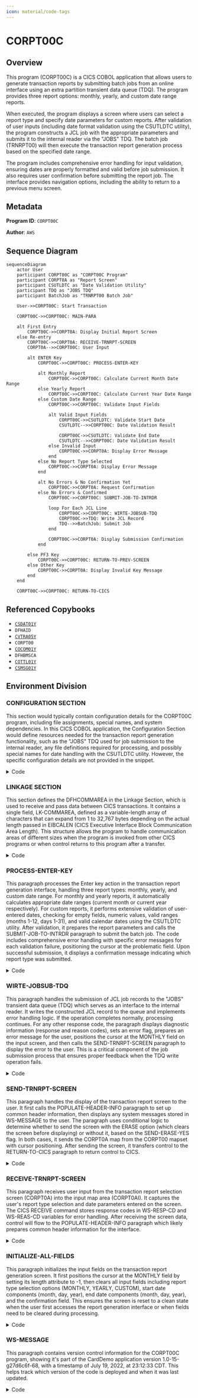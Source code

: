 ```yaml
---
icon: material/code-tags
---
```

# CORPT00C

## Overview
This program (CORPT00C) is a CICS COBOL application that allows users to generate transaction reports by submitting batch jobs from an online interface using an extra partition transient data queue (TDQ). The program provides three report options: monthly, yearly, and custom date range reports. 

When executed, the program displays a screen where users can select a report type and specify date parameters for custom reports. After validation of user inputs (including date format validation using the CSUTLDTC utility), the program constructs a JCL job with the appropriate parameters and submits it to the internal reader via the "JOBS" TDQ. The batch job (TRNRPT00) will then execute the transaction report generation process based on the specified date range.

The program includes comprehensive error handling for input validation, ensuring dates are properly formatted and valid before job submission. It also requires user confirmation before submitting the report job. The interface provides navigation options, including the ability to return to a previous menu screen.

## Metadata
**Program ID**: `CORPT00C`

**Author**: `AWS`

## Sequence Diagram
```mermaid
sequenceDiagram
    actor User
    participant CORPT00C as "CORPT00C Program"
    participant CORPT0A as "Report Screen"
    participant CSUTLDTC as "Date Validation Utility"
    participant TDQ as "JOBS TDQ"
    participant BatchJob as "TRNRPT00 Batch Job"
    
    User->>CORPT00C: Start Transaction
    
    CORPT00C->>CORPT00C: MAIN-PARA
    
    alt First Entry
        CORPT00C->>CORPT0A: Display Initial Report Screen
    else Re-entry
        CORPT00C->>CORPT0A: RECEIVE-TRNRPT-SCREEN
        CORPT0A-->>CORPT00C: User Input
        
        alt ENTER Key
            CORPT00C->>CORPT00C: PROCESS-ENTER-KEY
            
            alt Monthly Report
                CORPT00C->>CORPT00C: Calculate Current Month Date Range
            else Yearly Report
                CORPT00C->>CORPT00C: Calculate Current Year Date Range
            else Custom Date Range
                CORPT00C->>CORPT00C: Validate Input Fields
                
                alt Valid Input Fields
                    CORPT00C->>CSUTLDTC: Validate Start Date
                    CSUTLDTC-->>CORPT00C: Date Validation Result
                    
                    CORPT00C->>CSUTLDTC: Validate End Date
                    CSUTLDTC-->>CORPT00C: Date Validation Result
                else Invalid Input
                    CORPT00C->>CORPT0A: Display Error Message
                end
            else No Report Type Selected
                CORPT00C->>CORPT0A: Display Error Message
            end
            
            alt No Errors & No Confirmation Yet
                CORPT00C->>CORPT0A: Request Confirmation
            else No Errors & Confirmed
                CORPT00C->>CORPT00C: SUBMIT-JOB-TO-INTRDR
                
                loop For Each JCL Line
                    CORPT00C->>CORPT00C: WIRTE-JOBSUB-TDQ
                    CORPT00C->>TDQ: Write JCL Record
                    TDQ-->>BatchJob: Submit Job
                end
                
                CORPT00C->>CORPT0A: Display Submission Confirmation
            end
            
        else PF3 Key
            CORPT00C->>CORPT00C: RETURN-TO-PREV-SCREEN
        else Other Key
            CORPT00C->>CORPT0A: Display Invalid Key Message
        end
    end
    
    CORPT00C->>CORPT00C: RETURN-TO-CICS
```

## Referenced Copybooks
- [`CSDAT01Y`](copybooks/CSDAT01Y.md)
- `DFHAID`
- [`CVTRA05Y`](copybooks/CVTRA05Y.md)
- `CORPT00`
- [`COCOM01Y`](copybooks/COCOM01Y.md)
- `DFHBMSCA`
- [`COTTL01Y`](copybooks/COTTL01Y.md)
- [`CSMSG01Y`](copybooks/CSMSG01Y.md)

## Environment Division

### CONFIGURATION SECTION
This section would typically contain configuration details for the CORPT00C program, including file assignments, special names, and system dependencies. In this CICS COBOL application, the Configuration Section would define resources needed for the transaction report generation functionality, such as the "JOBS" TDQ used for job submission to the internal reader, any file definitions required for processing, and possibly special names for date handling with the CSUTLDTC utility. However, the specific configuration details are not provided in the snippet.
<details><summary>Code</summary>
```cobol

```
</details>


## Data Division

### WORKING-STORAGE SECTION
This Working Storage Section defines the data structures used in the CORPT00C program for transaction report generation. It includes variables for program control, error handling, and date processing. Key elements include flags for error handling and processing control, date fields structured in YYYY-MM-DD format for report date ranges, and an extensive JCL job template structure (JOB-DATA) that will be populated and submitted to the internal reader. The section also contains parameters for date validation using the CSUTLDTC utility. The program incorporates several copybooks for common functionality, including screen layouts (CORPT00), title components (COTTL01Y), date handling (CSDAT01Y), messaging (CSMSG01Y), transaction processing (CVTRA05Y), and standard CICS definitions (DFHAID, DFHBMSCA).
<details><summary>Code</summary>
```cobol
01 WS-VARIABLES.
         05 WS-PGMNAME                 PIC X(08) VALUE 'CORPT00C'.
         05 WS-TRANID                  PIC X(04) VALUE 'CR00'.
         05 WS-MESSAGE                 PIC X(80) VALUE SPACES.
         05 WS-TRANSACT-FILE             PIC X(08) VALUE 'TRANSACT'.
         05 WS-ERR-FLG                 PIC X(01) VALUE 'N'.
           88 ERR-FLG-ON                         VALUE 'Y'.
           88 ERR-FLG-OFF                        VALUE 'N'.
         05 WS-TRANSACT-EOF            PIC X(01) VALUE 'N'.
           88 TRANSACT-EOF                       VALUE 'Y'.
           88 TRANSACT-NOT-EOF                   VALUE 'N'.
         05 WS-SEND-ERASE-FLG          PIC X(01) VALUE 'Y'.
           88 SEND-ERASE-YES                     VALUE 'Y'.
           88 SEND-ERASE-NO                      VALUE 'N'.
         05 WS-END-LOOP                PIC X(01) VALUE 'N'.
           88 END-LOOP-YES                       VALUE 'Y'.
           88 END-LOOP-NO                        VALUE 'N'.

         05 WS-RESP-CD                 PIC S9(09) COMP VALUE ZEROS.
         05 WS-REAS-CD                 PIC S9(09) COMP VALUE ZEROS.
         05 WS-REC-COUNT               PIC S9(04) COMP VALUE ZEROS.
         05 WS-IDX                     PIC S9(04) COMP VALUE ZEROS.
         05 WS-REPORT-NAME             PIC X(10) VALUE SPACES.

         05 WS-START-DATE.
            10 WS-START-DATE-YYYY      PIC X(04) VALUE SPACES.
            10 FILLER                  PIC X(01) VALUE '-'.
            10 WS-START-DATE-MM        PIC X(02) VALUE SPACES.
            10 FILLER                  PIC X(01) VALUE '-'.
            10 WS-START-DATE-DD        PIC X(02) VALUE SPACES.
         05 WS-END-DATE.
            10 WS-END-DATE-YYYY        PIC X(04) VALUE SPACES.
            10 FILLER                  PIC X(01) VALUE '-'.
            10 WS-END-DATE-MM          PIC X(02) VALUE SPACES.
            10 FILLER                  PIC X(01) VALUE '-'.
            10 WS-END-DATE-DD          PIC X(02) VALUE SPACES.
         05 WS-DATE-FORMAT             PIC X(10) VALUE 'YYYY-MM-DD'.

         05 WS-NUM-99                  PIC 99   VALUE 0.
         05 WS-NUM-9999                PIC 9999 VALUE 0.

         05 WS-TRAN-AMT                PIC +99999999.99.
         05 WS-TRAN-DATE               PIC X(08) VALUE '00/00/00'.
         05 JCL-RECORD                 PIC X(80) VALUE ' '.

       01 JOB-DATA.
        02 JOB-DATA-1.
         05 FILLER                     PIC X(80) VALUE
         "//TRNRPT00 JOB 'TRAN REPORT',CLASS=A,MSGCLASS=0,".
         05 FILLER                     PIC X(80) VALUE
         "// NOTIFY=&SYSUID".
         05 FILLER                     PIC X(80) VALUE
         "//*".
         05 FILLER                     PIC X(80) VALUE
         "//JOBLIB JCLLIB ORDER=('AWS.M2.CARDDEMO.PROC')".
         05 FILLER                     PIC X(80) VALUE
         "//*".
         05 FILLER                     PIC X(80) VALUE
         "//STEP10 EXEC PROC=TRANREPT".
         05 FILLER                     PIC X(80) VALUE
         "//*".
         05 FILLER                     PIC X(80) VALUE
         "//STEP05R.SYMNAMES DD *".
         05 FILLER                     PIC X(80) VALUE
         "TRAN-CARD-NUM,263,16,ZD".
         05 FILLER                     PIC X(80) VALUE
         "TRAN-PROC-DT,305,10,CH".
         05 FILLER-1.
            10 FILLER                  PIC X(18) VALUE
         "PARM-START-DATE,C'".
            10 PARM-START-DATE-1       PIC X(10) VALUE SPACES.
            10 FILLER                  PIC X(52) VALUE "'".
         05 FILLER-2.
            10 FILLER                  PIC X(16) VALUE
         "PARM-END-DATE,C'".
            10 PARM-END-DATE-1         PIC X(10) VALUE SPACES.
            10 FILLER                  PIC X(54) VALUE "'".
         05 FILLER                     PIC X(80) VALUE
         "/*".
         05 FILLER                     PIC X(80) VALUE
         "//STEP10R.DATEPARM DD *".
         05 FILLER-3.
            10 PARM-START-DATE-2       PIC X(10) VALUE SPACES.
            10 FILLER                  PIC X VALUE SPACE.
            10 PARM-END-DATE-2         PIC X(10) VALUE SPACES.
            10 FILLER                  PIC X(59) VALUE SPACES.
         05 FILLER                     PIC X(80) VALUE
         "/*".
         05 FILLER                     PIC X(80) VALUE
         "/*EOF".
        02 JOB-DATA-2 REDEFINES JOB-DATA-1.
         05 JOB-LINES OCCURS 1000 TIMES PIC X(80).

       01 CSUTLDTC-PARM.
          05 CSUTLDTC-DATE                   PIC X(10).
          05 CSUTLDTC-DATE-FORMAT            PIC X(10).
          05 CSUTLDTC-RESULT.
             10 CSUTLDTC-RESULT-SEV-CD       PIC X(04).
             10 FILLER                       PIC X(11).
             10 CSUTLDTC-RESULT-MSG-NUM      PIC X(04).
             10 CSUTLDTC-RESULT-MSG          PIC X(61).

       COPY COCOM01Y.

       COPY CORPT00.

       COPY COTTL01Y.
       COPY CSDAT01Y.
       COPY CSMSG01Y.

       COPY CVTRA05Y.

       COPY DFHAID.
       COPY DFHBMSCA.

      *----------------------------------------------------------------*
      *                        LINKAGE SECTION
      *----------------------------------------------------------------*
```
</details>


### LINKAGE SECTION
This section defines the DFHCOMMAREA in the Linkage Section, which is used to receive and pass data between CICS transactions. It contains a single field, LK-COMMAREA, defined as a variable-length array of characters that can expand from 1 to 32,767 bytes depending on the actual length passed in EIBCALEN (CICS Executive Interface Block Communication Area Length). This structure allows the program to handle communication areas of different sizes when the program is invoked from other CICS programs or when control returns to this program after a transfer.
<details><summary>Code</summary>
```cobol
01  DFHCOMMAREA.
         05  LK-COMMAREA                           PIC X(01)
             OCCURS 1 TO 32767 TIMES DEPENDING ON EIBCALEN.

      *----------------------------------------------------------------*
      *
```
</details>


## Procedure Division

### MAIN-PARA
This paragraph serves as the main control flow for the transaction report generation program. It initializes error flags, handles first-time entry versus re-entry to the program, and processes user interactions.

When first entered, the code checks if a communication area exists. If not, it returns to the sign-on program (COSGN00C). For valid entries, it either displays the initial report selection screen or processes user input from a previously displayed screen.

The paragraph implements navigation logic through function key handling - specifically processing ENTER key actions through a separate paragraph and allowing users to return to the menu screen (COMEN01C) via PF3. Any other key inputs trigger an error message.

The code maintains program state between interactions by returning with the transaction ID and communication area, enabling the conversation to continue when the user responds.
<details><summary>Code</summary>
```cobol
SET ERR-FLG-OFF TO TRUE
           SET TRANSACT-NOT-EOF TO TRUE
           SET SEND-ERASE-YES TO TRUE

           MOVE SPACES TO WS-MESSAGE
                          ERRMSGO OF CORPT0AO

           IF EIBCALEN = 0
               MOVE 'COSGN00C' TO CDEMO-TO-PROGRAM
               PERFORM RETURN-TO-PREV-SCREEN
           ELSE
               MOVE DFHCOMMAREA(1:EIBCALEN) TO CARDDEMO-COMMAREA
               IF NOT CDEMO-PGM-REENTER
                   SET CDEMO-PGM-REENTER    TO TRUE
                   MOVE LOW-VALUES          TO CORPT0AO
                   MOVE -1       TO MONTHLYL OF CORPT0AI
                   PERFORM SEND-TRNRPT-SCREEN
               ELSE
                   PERFORM RECEIVE-TRNRPT-SCREEN
                   EVALUATE EIBAID
                       WHEN DFHENTER
                           PERFORM PROCESS-ENTER-KEY
                       WHEN DFHPF3
                           MOVE 'COMEN01C' TO CDEMO-TO-PROGRAM
                           PERFORM RETURN-TO-PREV-SCREEN
                       WHEN OTHER
                           MOVE 'Y'                       TO WS-ERR-FLG
                           MOVE -1       TO MONTHLYL OF CORPT0AI
                           MOVE CCDA-MSG-INVALID-KEY      TO WS-MESSAGE
                           PERFORM SEND-TRNRPT-SCREEN
                   END-EVALUATE
               END-IF
           END-IF

           EXEC CICS RETURN
                     TRANSID (WS-TRANID)
                     COMMAREA (CARDDEMO-COMMAREA)
           END-EXEC.


      *----------------------------------------------------------------*
      *                      PROCESS-ENTER-KEY
      *----------------------------------------------------------------*
```
</details>


### PROCESS-ENTER-KEY
This paragraph processes the Enter key action in the transaction report generation interface, handling three report types: monthly, yearly, and custom date range. For monthly and yearly reports, it automatically calculates appropriate date ranges (current month or current year respectively). For custom reports, it performs extensive validation of user-entered dates, checking for empty fields, numeric values, valid ranges (months 1-12, days 1-31), and valid calendar dates using the CSUTLDTC utility. After validation, it prepares the report parameters and calls the SUBMIT-JOB-TO-INTRDR paragraph to submit the batch job. The code includes comprehensive error handling with specific error messages for each validation failure, positioning the cursor at the problematic field. Upon successful submission, it displays a confirmation message indicating which report type was submitted.
<details><summary>Code</summary>
```cobol
DISPLAY 'PROCESS ENTER KEY'

           EVALUATE TRUE
               WHEN MONTHLYI OF CORPT0AI NOT = SPACES AND LOW-VALUES
                   MOVE 'Monthly'   TO WS-REPORT-NAME
                   MOVE FUNCTION CURRENT-DATE  TO WS-CURDATE-DATA

                   MOVE WS-CURDATE-YEAR     TO WS-START-DATE-YYYY
                   MOVE WS-CURDATE-MONTH    TO WS-START-DATE-MM
                   MOVE '01'                TO WS-START-DATE-DD
                   MOVE WS-START-DATE       TO PARM-START-DATE-1
                                               PARM-START-DATE-2

                   MOVE 1              TO WS-CURDATE-DAY
                   ADD 1               TO WS-CURDATE-MONTH
                   IF WS-CURDATE-MONTH > 12
                       ADD 1           TO WS-CURDATE-YEAR
                       MOVE 1          TO WS-CURDATE-MONTH
                   END-IF
                   COMPUTE WS-CURDATE-N = FUNCTION DATE-OF-INTEGER(
                           FUNCTION INTEGER-OF-DATE(WS-CURDATE-N) - 1)

                   MOVE WS-CURDATE-YEAR     TO WS-END-DATE-YYYY
                   MOVE WS-CURDATE-MONTH    TO WS-END-DATE-MM
                   MOVE WS-CURDATE-DAY      TO WS-END-DATE-DD
                   MOVE WS-END-DATE         TO PARM-END-DATE-1
                                               PARM-END-DATE-2

                   PERFORM SUBMIT-JOB-TO-INTRDR
               WHEN YEARLYI OF CORPT0AI NOT = SPACES AND LOW-VALUES
                   MOVE 'Yearly'   TO WS-REPORT-NAME
                   MOVE FUNCTION CURRENT-DATE  TO WS-CURDATE-DATA

                   MOVE WS-CURDATE-YEAR     TO WS-START-DATE-YYYY
                                               WS-END-DATE-YYYY
                   MOVE '01'                TO WS-START-DATE-MM
                                               WS-START-DATE-DD
                   MOVE WS-START-DATE       TO PARM-START-DATE-1
                                               PARM-START-DATE-2

                   MOVE '12'                TO WS-END-DATE-MM
                   MOVE '31'                TO WS-END-DATE-DD
                   MOVE WS-END-DATE         TO PARM-END-DATE-1
                                               PARM-END-DATE-2

                   PERFORM SUBMIT-JOB-TO-INTRDR
               WHEN CUSTOMI OF CORPT0AI NOT = SPACES AND LOW-VALUES

                   EVALUATE TRUE
                       WHEN SDTMMI OF CORPT0AI = SPACES OR
                                                   LOW-VALUES
                           MOVE 'Start Date - Month can NOT be empty...'
                             TO WS-MESSAGE
                           MOVE 'Y'     TO WS-ERR-FLG
                           MOVE -1       TO SDTMML OF CORPT0AI
                           PERFORM SEND-TRNRPT-SCREEN
                       WHEN SDTDDI OF CORPT0AI = SPACES OR
                                                   LOW-VALUES
                           MOVE 'Start Date - Day can NOT be empty...'
                             TO WS-MESSAGE
                           MOVE 'Y'     TO WS-ERR-FLG
                           MOVE -1       TO SDTDDL OF CORPT0AI
                           PERFORM SEND-TRNRPT-SCREEN
                       WHEN SDTYYYYI OF CORPT0AI = SPACES OR
                                                   LOW-VALUES
                           MOVE 'Start Date - Year can NOT be empty...'
                             TO WS-MESSAGE
                           MOVE 'Y'     TO WS-ERR-FLG
                           MOVE -1       TO SDTYYYYL OF CORPT0AI
                           PERFORM SEND-TRNRPT-SCREEN
                       WHEN EDTMMI OF CORPT0AI = SPACES OR
                                                   LOW-VALUES
                           MOVE 'End Date - Month can NOT be empty...'
                             TO WS-MESSAGE
                           MOVE 'Y'     TO WS-ERR-FLG
                           MOVE -1       TO EDTMML OF CORPT0AI
                           PERFORM SEND-TRNRPT-SCREEN
                       WHEN EDTDDI OF CORPT0AI = SPACES OR
                                                   LOW-VALUES
                           MOVE 'End Date - Day can NOT be empty...'
                             TO WS-MESSAGE
                           MOVE 'Y'     TO WS-ERR-FLG
                           MOVE -1       TO EDTDDL OF CORPT0AI
                           PERFORM SEND-TRNRPT-SCREEN
                       WHEN EDTYYYYI OF CORPT0AI = SPACES OR
                                                   LOW-VALUES
                           MOVE 'End Date - Year can NOT be empty...'
                             TO WS-MESSAGE
                           MOVE 'Y'     TO WS-ERR-FLG
                           MOVE -1       TO EDTYYYYL OF CORPT0AI
                           PERFORM SEND-TRNRPT-SCREEN
                       WHEN OTHER
                           CONTINUE
                   END-EVALUATE

                   COMPUTE WS-NUM-99 = FUNCTION NUMVAL-C
                                         (SDTMMI OF CORPT0AI)
                   MOVE WS-NUM-99      TO SDTMMI OF CORPT0AI

                   COMPUTE WS-NUM-99 = FUNCTION NUMVAL-C
                                         (SDTDDI OF CORPT0AI)
                   MOVE WS-NUM-99      TO SDTDDI OF CORPT0AI

                   COMPUTE WS-NUM-9999 = FUNCTION NUMVAL-C
                                           (SDTYYYYI OF CORPT0AI)
                   MOVE WS-NUM-9999      TO SDTYYYYI OF CORPT0AI

                   COMPUTE WS-NUM-99 = FUNCTION NUMVAL-C
                                         (EDTMMI OF CORPT0AI)
                   MOVE WS-NUM-99      TO EDTMMI OF CORPT0AI

                   COMPUTE WS-NUM-99 = FUNCTION NUMVAL-C
                                         (EDTDDI OF CORPT0AI)
                   MOVE WS-NUM-99      TO EDTDDI OF CORPT0AI

                   COMPUTE WS-NUM-9999 = FUNCTION NUMVAL-C
                                           (EDTYYYYI OF CORPT0AI)
                   MOVE WS-NUM-9999      TO EDTYYYYI OF CORPT0AI

                   IF SDTMMI OF CORPT0AI IS NOT NUMERIC OR
                      SDTMMI OF CORPT0AI > '12'
                       MOVE 'Start Date - Not a valid Month...'
                         TO WS-MESSAGE
                       MOVE 'Y'     TO WS-ERR-FLG
                       MOVE -1       TO SDTMML OF CORPT0AI
                       PERFORM SEND-TRNRPT-SCREEN
                   END-IF

                   IF SDTDDI OF CORPT0AI IS NOT NUMERIC OR
                      SDTDDI OF CORPT0AI > '31'
                       MOVE 'Start Date - Not a valid Day...'
                         TO WS-MESSAGE
                       MOVE 'Y'     TO WS-ERR-FLG
                       MOVE -1       TO SDTDDL OF CORPT0AI
                       PERFORM SEND-TRNRPT-SCREEN
                   END-IF

                   IF SDTYYYYI OF CORPT0AI IS NOT NUMERIC
                       MOVE 'Start Date - Not a valid Year...'
                         TO WS-MESSAGE
                       MOVE 'Y'     TO WS-ERR-FLG
                       MOVE -1       TO SDTYYYYL OF CORPT0AI
                       PERFORM SEND-TRNRPT-SCREEN
                   END-IF

                   IF EDTMMI OF CORPT0AI IS NOT NUMERIC OR
                      EDTMMI OF CORPT0AI > '12'
                       MOVE 'End Date - Not a valid Month...'
                         TO WS-MESSAGE
                       MOVE 'Y'     TO WS-ERR-FLG
                       MOVE -1       TO EDTMML OF CORPT0AI
                       PERFORM SEND-TRNRPT-SCREEN
                   END-IF

                   IF EDTDDI OF CORPT0AI IS NOT NUMERIC OR
                      EDTDDI OF CORPT0AI > '31'
                       MOVE 'End Date - Not a valid Day...'
                         TO WS-MESSAGE
                       MOVE 'Y'     TO WS-ERR-FLG
                       MOVE -1       TO EDTDDL OF CORPT0AI
                       PERFORM SEND-TRNRPT-SCREEN
                   END-IF

                   IF EDTYYYYI OF CORPT0AI IS NOT NUMERIC
                       MOVE 'End Date - Not a valid Year...'
                         TO WS-MESSAGE
                       MOVE 'Y'     TO WS-ERR-FLG
                       MOVE -1       TO EDTYYYYL OF CORPT0AI
                       PERFORM SEND-TRNRPT-SCREEN
                   END-IF

                   MOVE SDTYYYYI OF CORPT0AI TO WS-START-DATE-YYYY
                   MOVE SDTMMI   OF CORPT0AI TO WS-START-DATE-MM
                   MOVE SDTDDI   OF CORPT0AI TO WS-START-DATE-DD
                   MOVE EDTYYYYI OF CORPT0AI TO WS-END-DATE-YYYY
                   MOVE EDTMMI   OF CORPT0AI TO WS-END-DATE-MM
                   MOVE EDTDDI   OF CORPT0AI TO WS-END-DATE-DD

                   MOVE WS-START-DATE        TO CSUTLDTC-DATE
                   MOVE WS-DATE-FORMAT       TO CSUTLDTC-DATE-FORMAT
                   MOVE SPACES               TO CSUTLDTC-RESULT

                   CALL 'CSUTLDTC' USING   CSUTLDTC-DATE
                                           CSUTLDTC-DATE-FORMAT
                                           CSUTLDTC-RESULT

                   IF CSUTLDTC-RESULT-SEV-CD = '0000'
                       CONTINUE
                   ELSE
                       IF CSUTLDTC-RESULT-MSG-NUM NOT = '2513'
                           MOVE 'Start Date - Not a valid date...'
                             TO WS-MESSAGE
                           MOVE 'Y'     TO WS-ERR-FLG
                           MOVE -1       TO SDTMML OF CORPT0AI
                           PERFORM SEND-TRNRPT-SCREEN
                       END-IF
                   END-IF

                   MOVE WS-END-DATE          TO CSUTLDTC-DATE
                   MOVE WS-DATE-FORMAT       TO CSUTLDTC-DATE-FORMAT
                   MOVE SPACES               TO CSUTLDTC-RESULT

                   CALL 'CSUTLDTC' USING   CSUTLDTC-DATE
                                           CSUTLDTC-DATE-FORMAT
                                           CSUTLDTC-RESULT

                   IF CSUTLDTC-RESULT-SEV-CD = '0000'
                       CONTINUE
                   ELSE
                       IF CSUTLDTC-RESULT-MSG-NUM NOT = '2513'
                           MOVE 'End Date - Not a valid date...'
                             TO WS-MESSAGE
                           MOVE 'Y'     TO WS-ERR-FLG
                           MOVE -1       TO EDTMML OF CORPT0AI
                           PERFORM SEND-TRNRPT-SCREEN
                       END-IF
                   END-IF


                   MOVE WS-START-DATE       TO PARM-START-DATE-1
                                               PARM-START-DATE-2
                   MOVE WS-END-DATE         TO PARM-END-DATE-1
                                               PARM-END-DATE-2
                   MOVE 'Custom'   TO WS-REPORT-NAME
                   IF NOT ERR-FLG-ON
                       PERFORM SUBMIT-JOB-TO-INTRDR
                   END-IF
               WHEN OTHER
                   MOVE 'Select a report type to print report...' TO
                                   WS-MESSAGE
                   MOVE 'Y'     TO WS-ERR-FLG
                   MOVE -1       TO MONTHLYL OF CORPT0AI
                   PERFORM SEND-TRNRPT-SCREEN
           END-EVALUATE

           IF NOT ERR-FLG-ON

               PERFORM INITIALIZE-ALL-FIELDS
               MOVE DFHGREEN           TO ERRMSGC  OF CORPT0AO
               STRING WS-REPORT-NAME   DELIMITED BY SPACE
                 ' report submitted for printing ...'
                                       DELIMITED BY SIZE
                 INTO WS-MESSAGE
               MOVE -1       TO MONTHLYL OF CORPT0AI
               PERFORM SEND-TRNRPT-SCREEN

           END-IF.


      *----------------------------------------------------------------*
      *                      SUBMIT-JOB-TO-INTRDR
      *----------------------------------------------------------------*
```
</details>


### SUBMIT-JOB-TO-INTRDR
This paragraph handles the job submission confirmation process and writes the JCL to the transient data queue. It first checks if the user has provided confirmation input. If not, it prompts the user to confirm the report generation. When confirmation is provided, it validates the response ('Y' or 'N'), either continuing with job submission for 'Y' or reinitializing the screen for 'N'. For invalid confirmation values, it displays an error message. Once confirmed, the paragraph iterates through the pre-constructed JCL statements in the JOB-LINES array, writing each line to the JOBS transient data queue until it encounters an end marker ('/*EOF') or empty line. This effectively submits the batch job to the internal reader for execution.
<details><summary>Code</summary>
```cobol
IF CONFIRMI OF CORPT0AI = SPACES OR LOW-VALUES
               STRING
                 'Please confirm to print the '
                                   DELIMITED BY SIZE
                 WS-REPORT-NAME    DELIMITED BY SPACE
                 ' report...'      DELIMITED BY SIZE
                 INTO WS-MESSAGE
               MOVE 'Y'     TO WS-ERR-FLG
               MOVE -1       TO CONFIRML OF CORPT0AI
               PERFORM SEND-TRNRPT-SCREEN
           END-IF

           IF NOT ERR-FLG-ON
               EVALUATE TRUE
                   WHEN CONFIRMI OF CORPT0AI = 'Y' OR 'y'
                       CONTINUE
                   WHEN CONFIRMI OF CORPT0AI = 'N' OR 'n'
                       PERFORM INITIALIZE-ALL-FIELDS
                       MOVE 'Y'     TO WS-ERR-FLG
                       PERFORM SEND-TRNRPT-SCREEN
                   WHEN OTHER
                       STRING
                         '"'               DELIMITED BY SIZE
                         CONFIRMI OF CORPT0AI    DELIMITED BY SPACE
                         '" is not a valid value to confirm...'
                                           DELIMITED BY SIZE
                         INTO WS-MESSAGE
                       MOVE 'Y'     TO WS-ERR-FLG
                       MOVE -1       TO CONFIRML OF CORPT0AI
                       PERFORM SEND-TRNRPT-SCREEN
               END-EVALUATE

               SET END-LOOP-NO TO TRUE

               PERFORM VARYING WS-IDX FROM 1 BY 1 UNTIL WS-IDX > 1000 OR
                                      END-LOOP-YES  OR ERR-FLG-ON

                   MOVE JOB-LINES(WS-IDX) TO JCL-RECORD
                   IF JCL-RECORD = '/*EOF' OR
                      JCL-RECORD = SPACES OR LOW-VALUES
                       SET END-LOOP-YES TO TRUE
                   END-IF

                   PERFORM WIRTE-JOBSUB-TDQ
               END-PERFORM

           END-IF.

      *----------------------------------------------------------------*
      *                      WIRTE-JOBSUB-TDQ
      *----------------------------------------------------------------*
```
</details>


### WIRTE-JOBSUB-TDQ
This paragraph handles the submission of JCL job records to the "JOBS" transient data queue (TDQ) which serves as an interface to the internal reader. It writes the constructed JCL record to the queue and implements error handling logic. If the operation completes normally, processing continues. For any other response code, the paragraph displays diagnostic information (response and reason codes), sets an error flag, prepares an error message for the user, positions the cursor at the MONTHLY field on the input screen, and then calls the SEND-TRNRPT-SCREEN paragraph to display the error to the user. This is a critical component of the job submission process that ensures proper feedback when the TDQ write operation fails.
<details><summary>Code</summary>
```cobol
EXEC CICS WRITEQ TD
             QUEUE ('JOBS')
             FROM (JCL-RECORD)
             LENGTH (LENGTH OF JCL-RECORD)
             RESP(WS-RESP-CD)
             RESP2(WS-REAS-CD)
           END-EXEC.

           EVALUATE WS-RESP-CD
               WHEN DFHRESP(NORMAL)
                   CONTINUE
               WHEN OTHER
                   DISPLAY 'RESP:' WS-RESP-CD 'REAS:' WS-REAS-CD
                   MOVE 'Y'     TO WS-ERR-FLG
                   MOVE 'Unable to Write TDQ (JOBS)...' TO
                                   WS-MESSAGE
                   MOVE -1       TO MONTHLYL OF CORPT0AI
                   PERFORM SEND-TRNRPT-SCREEN
           END-EVALUATE.

      *----------------------------------------------------------------*
      *                      RETURN-TO-PREV-SCREEN
      *----------------------------------------------------------------*
```
</details>


### RETURN-TO-PREV-SCREEN
This paragraph handles the navigation back to a previous screen in the CardDemo application. It first checks if the target program is specified in the communication area, and if not, defaults to 'COSGN00C' (likely the main menu or sign-on screen). It then sets up the communication area with the current transaction ID and program name as the source of the transfer, resets the program context to zeros, and uses the CICS XCTL command to transfer control to the target program while passing the communication area. This provides a consistent navigation mechanism throughout the application.
<details><summary>Code</summary>
```cobol
IF CDEMO-TO-PROGRAM = LOW-VALUES OR SPACES
               MOVE 'COSGN00C' TO CDEMO-TO-PROGRAM
           END-IF
           MOVE WS-TRANID    TO CDEMO-FROM-TRANID
           MOVE WS-PGMNAME   TO CDEMO-FROM-PROGRAM
           MOVE ZEROS        TO CDEMO-PGM-CONTEXT
           EXEC CICS
               XCTL PROGRAM(CDEMO-TO-PROGRAM)
               COMMAREA(CARDDEMO-COMMAREA)
           END-EXEC.

      *----------------------------------------------------------------*
      *                      SEND-TRNRPT-SCREEN
      *----------------------------------------------------------------*
```
</details>


### SEND-TRNRPT-SCREEN
This paragraph handles the display of the transaction report screen to the user. It first calls the POPULATE-HEADER-INFO paragraph to set up common header information, then displays any system messages stored in WS-MESSAGE to the user. The paragraph uses conditional logic to determine whether to send the screen with the ERASE option (which clears the screen before displaying) or without it, based on the SEND-ERASE-YES flag. In both cases, it sends the CORPT0A map from the CORPT00 mapset with cursor positioning. After sending the screen, it transfers control to the RETURN-TO-CICS paragraph to return control to CICS.
<details><summary>Code</summary>
```cobol
PERFORM POPULATE-HEADER-INFO

           MOVE WS-MESSAGE TO ERRMSGO OF CORPT0AO

           IF SEND-ERASE-YES
               EXEC CICS SEND
                         MAP('CORPT0A')
                         MAPSET('CORPT00')
                         FROM(CORPT0AO)
                         ERASE
                         CURSOR
               END-EXEC
           ELSE
               EXEC CICS SEND
                         MAP('CORPT0A')
                         MAPSET('CORPT00')
                         FROM(CORPT0AO)
      *                  ERASE
                         CURSOR
               END-EXEC
           END-IF.

           GO TO RETURN-TO-CICS.

      *----------------------------------------------------------------*
      *                         RETURN-TO-CICS
      *----------------------------------------------------------------*
```
</details>


### RETURN-TO-CICS
This paragraph handles the return to CICS control after processing is complete. It executes a CICS RETURN command that specifies the transaction ID stored in WS-TRANID and passes the CARDDEMO-COMMAREA as the communication area for the next transaction. The LENGTH parameter is commented out, which means the system will use the default length of the COMMAREA. This is typically used at the end of processing to either terminate the transaction or to pass control back to CICS for the next transaction execution.
<details><summary>Code</summary>
```cobol
EXEC CICS RETURN
                     TRANSID (WS-TRANID)
                     COMMAREA (CARDDEMO-COMMAREA)
      *              LENGTH(LENGTH OF CARDDEMO-COMMAREA)
           END-EXEC.

      *----------------------------------------------------------------*
      *                      RECEIVE-TRNRPT-SCREEN
      *----------------------------------------------------------------*
```
</details>


### RECEIVE-TRNRPT-SCREEN
This paragraph receives user input from the transaction report selection screen (CORPT0A) into the input map area (CORPT0AI). It captures the user's report type selection and date parameters entered on the screen. The CICS RECEIVE command stores response codes in WS-RESP-CD and WS-REAS-CD variables for error handling. After receiving the screen data, control will flow to the POPULATE-HEADER-INFO paragraph which likely prepares common header information for the interface.
<details><summary>Code</summary>
```cobol
EXEC CICS RECEIVE
                     MAP('CORPT0A')
                     MAPSET('CORPT00')
                     INTO(CORPT0AI)
                     RESP(WS-RESP-CD)
                     RESP2(WS-REAS-CD)
           END-EXEC.

      *----------------------------------------------------------------*
      *                      POPULATE-HEADER-INFO
      *----------------------------------------------------------------*
```
</details>


### POPULATE-HEADER-INFO
This paragraph populates the header information for the transaction report screen. It retrieves the current system date and time using the CURRENT-DATE function, then formats and displays this information on the screen. The paragraph sets the screen title fields from constants, displays the transaction ID and program name, and formats the current date in MM/DD/YY format and the current time in HH:MM:SS format for display. This ensures the user interface shows accurate identifying information and timestamps when generating transaction reports.
<details><summary>Code</summary>
```cobol
MOVE FUNCTION CURRENT-DATE  TO WS-CURDATE-DATA

           MOVE CCDA-TITLE01           TO TITLE01O OF CORPT0AO
           MOVE CCDA-TITLE02           TO TITLE02O OF CORPT0AO
           MOVE WS-TRANID              TO TRNNAMEO OF CORPT0AO
           MOVE WS-PGMNAME             TO PGMNAMEO OF CORPT0AO

           MOVE WS-CURDATE-MONTH       TO WS-CURDATE-MM
           MOVE WS-CURDATE-DAY         TO WS-CURDATE-DD
           MOVE WS-CURDATE-YEAR(3:2)   TO WS-CURDATE-YY

           MOVE WS-CURDATE-MM-DD-YY    TO CURDATEO OF CORPT0AO

           MOVE WS-CURTIME-HOURS       TO WS-CURTIME-HH
           MOVE WS-CURTIME-MINUTE      TO WS-CURTIME-MM
           MOVE WS-CURTIME-SECOND      TO WS-CURTIME-SS

           MOVE WS-CURTIME-HH-MM-SS    TO CURTIMEO OF CORPT0AO.

      *----------------------------------------------------------------*
      *                      INITIALIZE-ALL-FIELDS
      *----------------------------------------------------------------*
```
</details>


### INITIALIZE-ALL-FIELDS
This paragraph initializes the input fields on the transaction report generation screen. It first positions the cursor at the MONTHLY field by setting its length attribute to -1, then clears all input fields including report type selection options (MONTHLY, YEARLY, CUSTOM), start date components (month, day, year), end date components (month, day, year), and the confirmation field. This ensures the screen is reset to a clean state when the user first accesses the report generation interface or when fields need to be cleared during processing.
<details><summary>Code</summary>
```cobol
MOVE -1              TO MONTHLYL OF CORPT0AI
           INITIALIZE              MONTHLYI OF CORPT0AI
                                   YEARLYI  OF CORPT0AI
                                   CUSTOMI  OF CORPT0AI
                                   SDTMMI   OF CORPT0AI
                                   SDTDDI   OF CORPT0AI
                                   SDTYYYYI OF CORPT0AI
                                   EDTMMI   OF CORPT0AI
                                   EDTDDI   OF CORPT0AI
                                   EDTYYYYI OF CORPT0AI
                                   CONFIRMI OF CORPT0AI
```
</details>


### WS-MESSAGE
This paragraph contains version control information for the CORPT00C program, showing it's part of the CardDemo application version 1.0-15-g27d6c6f-68, with a timestamp of July 19, 2022, at 23:12:33 CDT. This helps track which version of the code is deployed and when it was last updated.
<details><summary>Code</summary>
```cobol
*
      * Ver: CardDemo_v1.0-15-g27d6c6f-68 Date: 2022-07-19 23:12:33 CDT
      *
```
</details>
